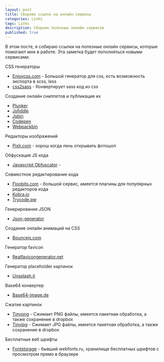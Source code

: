 ```yaml
---
layout: post
title: Сборник ссылок на онлайн сервисы
categories: Links
tags: Links
description: Сборник полезных онлайн сервисов
published: true
---
```


В этом посте, я собираю ссылки на полезные онлайн сервисы, которые помогают мне
в работе. Эта заметка будет пополняться новыми сервисами.

CSS генераторы
- [Enjoycss.com](http://enjoycss.com/) - Большой генератор для css, есть возможность экспорта в scss, less
- [css2sass](http://css2sass.herokuapp.com/) - Конвертирует sass код из css

Создание онлайн сниппетов и публикация их
- [Plunker](http://plnkr.co/)
- [Jsfiddle](http://jsfiddle.net/)
- [Jsbin](https://jsbin.com)
- [Codepen](http://codepen.io)
- [Webpackbin](https://www.webpackbin.com/)

Редакторы изображений
- [Pixlr.com](https://pixlr.com/editor/) - хорош когда лень открывать фотошоп

Обфускация JS кода
- [Javascript Obfuscator](https://www.javascriptobfuscator.com/Javascript-Obfuscator.aspx) - 

Совместное редактирование кода
- [Floobits.com](https://floobits.com/) - большой сервис, имеется плагины для популярных редакторов кода
- [Kobra.io](https://kobra.io/)
- [Trycode.pw](https://trycode.pw/)

Генерирование JSON
- [Json-generator](http://www.json-generator.com/)

Создание онлайн анимаций на CSS
- [Bouncejs.com](http://bouncejs.com/)

Генератор favicon
- [Realfavicongenerator.net](http://realfavicongenerator.net/)

Генератор placeholder картинок
- [Unsplash.it](https://unsplash.it/)

Base64 конвертер
- [Base64-image.de](https://www.base64-image.de/)

Сжатие картинок
- [Tinypng](https://tinypng.com/) - Сжимает PNG файлы, имеется пакетная обработка, а также сохранение в dropbox
- [Tinyjpg](https://tinyjpg.com/) - Сжимает JPG файлы, имеется пакетная обработка, а также сохранение в dropbox

Бесплатные веб шрифты
- [Fontstorage](https://fontstorage.com) - бывший webfonts.ru, хранилище бесплатных шрифтов с просмотром прямо в браузере
